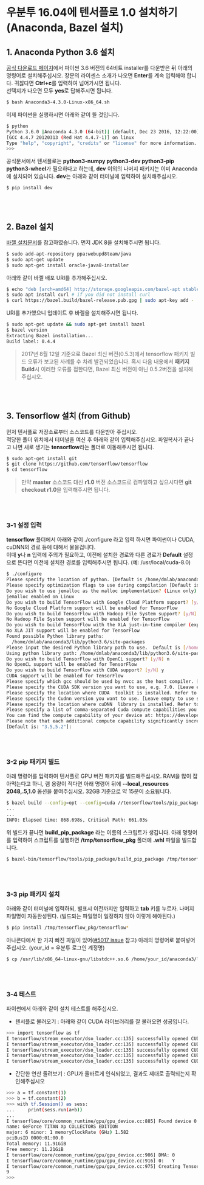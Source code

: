 
# 우분투 16.04에 텐서플로 1.0 설치하기(Anaconda, Bazel 설치)

## 1. Anaconda Python 3.6 설치

[공식 다운로드 페이지](https://www.anaconda.com/download/)에서 파이썬 3.6 버전의 64비트 installer를 다운받은 뒤 아래의 명령어로 설치해주십시오.
장문의 라이센스 소개가 나오면 **Enter**를 계속 입력해야 합니다. 귀찮다면 **Ctrl+c**를 입력하여 넘어가시면 됩니다.   
선택지가 나오면 모두 **yes**로 답해주시면 됩니다.

```sh
$ bash Anaconda3-4.3.0-Linux-x86_64.sh
```

이제 파이썬을 실행하시면 아래와 같이 뜰 것입니다.

```sh
$ python
Python 3.6.0 |Anaconda 4.3.0 (64-bit)| (default, Dec 23 2016, 12:22:00)
[GCC 4.4.7 20120313 (Red Hat 4.4.7-1)] on linux
Type "help", "copyright", "credits" or "license" for more information.
>>>
```

공식문서에서 텐서플로는 **python3-numpy python3-dev python3-pip python3-wheel**가 필요하다고 하는데, **dev** 이외의 나머지 패키지는 이미 Anaconda에 설치되어 있습니다. **dev**는 아래와 같이 터미널에 입력하여 설치해주십시오.


```sh
$ pip install dev
```

<br/><br/>
## 2. Bazel 설치
[바젤 설치문서](https://docs.bazel.build/versions/master/install.html)를 참고하였습니다. 먼저 JDK 8을 설치해주시면 됩니다.

```sh
$ sudo add-apt-repository ppa:webupd8team/java
$ sudo apt-get update
$ sudo apt-get install oracle-java8-installer
```

아래와 같이 바젤 배포 URI를 추가해주십시오.
```sh
$ echo "deb [arch=amd64] http://storage.googleapis.com/bazel-apt stable jdk1.8" | sudo tee /etc/apt/sources.list.d/bazel.list
$ sudo apt install curl # if you did not install curl
$ curl https://bazel.build/bazel-release.pub.gpg | sudo apt-key add -
```

URI를 추가했으니 업데이트 후 바젤을 설치해주시면 됩니다.
```sh
$ sudo apt-get update && sudo apt-get install bazel
$ bazel version
Extracting Bazel installation...
Build label: 0.4.4
```

> 2017년 8월 12일 기준으로 Bazel 최신 버전(0.5.3)에서 tensorflow 패키지 빌드 오류가 보고된 사례를 수 차례 발견되었습니다.
> 혹시 다음 내용에서 **패키지 Build**시 이러한 오류를 접한다면, Bazel 최신 버전이 아닌 0.5.2버전을 설치해주십시오.

<br/><br/>

## 3. Tensorflow 설치 (from Github)

먼저 텐서플로 저장소로부터 소스코드를 다운받아 주십시오.  
적당한 폴더 위치에서 터미널을 여신 후 아래와 같이 입력해주십시오. 파일복사가 끝나고 나면 새로 생기는 **tensorflow**라는 폴더로 이동해주시면 됩니다.

```sh
$ sudo apt-get install git
$ git clone https://github.com/tensorflow/tensorflow
$ cd tensorflow
```

>만약 **master** 소스코드 대신 **r1.0** 버전 소스코드로 컴파일하고 싶으시다면 **git checkout r1.0**을 입력해주시면 됩니다.

<br/><br/>
### 3-1 설정 입력
**tensorflow** 폴더에서 아래와 같이 ./configure 라고 입력 하시면 파이썬이나 CUDA, cuDNN의 경로 등에 대해서 물을겁니다.  
이때 **y**나 **n** 입력에 주의가 필요하고, 이전에 설치한 경로와 다른 경로가 **Default** 설정으로 뜬다면 이전에 설치한 경로를 입력해주시면 됩니다. (예: /usr/local/cuda-8.0)

```sh
$ ./configure
Please specify the location of python. [Default is /home/dmlab/anaconda3/bin/python]:
Please specify optimization flags to use during compilation [Default is -march=native]:
Do you wish to use jemalloc as the malloc implementation? (Linux only) [Y/n] y
jemalloc enabled on Linux
Do you wish to build TensorFlow with Google Cloud Platform support? [y/N] n
No Google Cloud Platform support will be enabled for TensorFlow
Do you wish to build TensorFlow with Hadoop File System support? [y/N] n
No Hadoop File System support will be enabled for TensorFlow
Do you wish to build TensorFlow with the XLA just-in-time compiler (experimental)? [y/N] n
No XLA JIT support will be enabled for TensorFlow
Found possible Python library paths:
  /home/dmlab/anaconda3/lib/python3.6/site-packages
Please input the desired Python library path to use.  Default is [/home/dmlab/anaconda3/lib/python3.6/site-packages]
Using python library path: /home/dmlab/anaconda3/lib/python3.6/site-packages
Do you wish to build TensorFlow with OpenCL support? [y/N] n
No OpenCL support will be enabled for TensorFlow
Do you wish to build TensorFlow with CUDA support? [y/N] y
CUDA support will be enabled for TensorFlow
Please specify which gcc should be used by nvcc as the host compiler. [Default is /usr/bin/gcc]:
Please specify the CUDA SDK version you want to use, e.g. 7.0. [Leave empty to use system default]:
Please specify the location where CUDA  toolkit is installed. Refer to README.md for more details. [Default is /usr/local/cuda]: /usr/local/cuda-8.0
Please specify the Cudnn version you want to use. [Leave empty to use system default]:
Please specify the location where cuDNN  library is installed. Refer to README.md for more details. [Default is /usr/local/cuda-8.0]:
Please specify a list of comma-separated Cuda compute capabilities you want to build with.
You can find the compute capability of your device at: https://developer.nvidia.com/cuda-gpus.
Please note that each additional compute capability significantly increases your build time and binary size.
[Default is: "3.5,5.2"]:
```

<br/><br/>
### 3-2 pip 패키지 빌드
아래 명령어를 입력하여 텐서플로 GPU 버전 패키지를 빌드해주십시오. RAM을 많이 잡아먹는다고 하니, 램 용량이 적다면 아래 명령어 뒤에 **--local_resources 2048,.5,1.0** 옵션을 붙여주십시오. 32GB 기준으로 약 15분이 소요됩니다.
```sh
$ bazel build --config=opt --config=cuda //tensorflow/tools/pip_package:build_pip_package
...
...
INFO: Elapsed time: 868.698s, Critical Path: 661.03s
```

위 빌드가 끝나면 **build_pip_package** 라는 이름의 스크립트가 생깁니다. 아래 명령어를 입력하여 스크립트를 실행하면 **/tmp/tensorflow_pkg** 폴더에 **.whl** 파일을 빌드합니다.
```sh
$ bazel-bin/tensorflow/tools/pip_package/build_pip_package /tmp/tensorflow_pkg
```

<br/><br/>
### 3-3 pip 패키지 설치
아래와 같이 터미널에 입력하되, 별표시 이전까지만 입력하고 **tab** 키를 누르자. 나머지 파일명이 자동완성된다. (빌드되는 파일명이 일정하지 않아 이렇게 해야된다.)

```sh
$ pip install /tmp/tensorflow_pkg/tensorflow*
```

아나콘다에서 한 가지 빠진 파일이 있어([#5017 issue](https://github.com/tensorflow/tensorflow/issues/5017) 참고) 아래의 명령어로 붙여넣어주십시오. (your_id = 우분투 로그인 계정명)

```sh
$ cp /usr/lib/x86_64-linux-gnu/libstdc++.so.6 /home/your_id/anaconda3/lib/
```

<br/><br/>
### 3-4 테스트
파이썬에서 아래와 같이 설치 테스트를 해주십시오.
* 텐서플로 불러오기 : 아래와 같이 CUDA 라이브러리를 잘 불러오면 성공입니다.
```sh
>>> import tensorflow as tf
I tensorflow/stream_executor/dso_loader.cc:135] successfully opened CUDA library libcublas.so.8.0 locally
I tensorflow/stream_executor/dso_loader.cc:135] successfully opened CUDA library libcudnn.so.5 locally
I tensorflow/stream_executor/dso_loader.cc:135] successfully opened CUDA library libcufft.so.8.0 locally
I tensorflow/stream_executor/dso_loader.cc:135] successfully opened CUDA library libcuda.so.1 locally
I tensorflow/stream_executor/dso_loader.cc:135] successfully opened CUDA library libcurand.so.8.0 locally
```

* 간단한 연산 둘려보기 : GPU가 올바르게 인식되었고, 결과도 제대로 출력되는지 확인해주십시오
```sh
>>> a = tf.constant(1)
>>> b = tf.constant(2)
>>> with tf.Session() as sess:
...     print(sess.run(a+b))
...
I tensorflow/core/common_runtime/gpu/gpu_device.cc:885] Found device 0 with properties:
name: GeForce TITAN Xp COLLECTORS EDITION
major: 6 minor: 1 memoryClockRate (GHz) 1.582
pciBusID 0000:01:00.0
Total memory: 11.91GiB
Free memory: 11.21GiB
I tensorflow/core/common_runtime/gpu/gpu_device.cc:906] DMA: 0
I tensorflow/core/common_runtime/gpu/gpu_device.cc:916] 0:   Y
I tensorflow/core/common_runtime/gpu/gpu_device.cc:975] Creating TensorFlow device (/gpu:0) -> (device: 0, name: GeForce TITAN Xp COLLECTORS EDITION, pci bus id: 0000:01:00.0)
9
>>>
```
